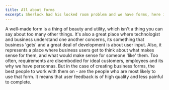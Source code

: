 ```yaml
---
title: All about forms
excerpt: Sherlock had his locked room problem and we have forms, here is why
---
```

A well-made form is a thing of beauty and utility, which isn't a thing you can say about too many other things. It's also a great place where technologist and business understand one another concerns, its something that business 'gets' and a great deal of development is about user input. Also, it represents a place where business users get to think about what makes sense for them, and what would make sense for someone 'like' them. Too often, requirements are disembodied for ideal customers, employees and its why we have personnas. But in the case of creating business forms, the best people to work with them on - are the people who are most likely to use that form. It means that user feedback is of high quality and less painful to complete.
